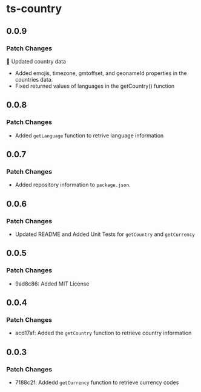 # ts-country

## 0.0.9

### Patch Changes

🚀 Updated country data

- Added emojis, timezone, gmtoffset, and geonameId properties in the countries data.
- Fixed returned values of languages in the getCountry() function

## 0.0.8

### Patch Changes

- Added `getLanguage` function to retrive language information

## 0.0.7

### Patch Changes

- Added repository information to `package.json`.

## 0.0.6 

### Patch Changes 

- Updated README and Added Unit Tests for `getCountry` and `getCurrency`

## 0.0.5

### Patch Changes

- 9ad8c86: Added MIT License

## 0.0.4

### Patch Changes

- acd17af: Added the `getCountry` function to retrieve country information

## 0.0.3

### Patch Changes

- 7188c2f: Addedd `getCurrency` function to retrieve currency codes
